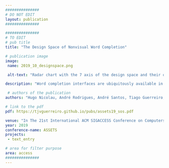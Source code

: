 ```yaml
---
###############
# DO NOT EDIT
layout: publication
###############

###############
# TO EDIT
# pub title
title: "The Design Space of Nonvisual Word Completion"

# publication image
image:
 name: 2019_10_designspace.png

 alt-text: "Radar chart with the 7 axis of the design space and their ordinal values: Interruption (interruptable, conditional, continuous), Confidence (dynamic, static), Output (implicit, explicit), Selection (single, multiple), Cardinality (one, two, three), Concurrency (sequentual, concurrent), and Notification (always, threshold)."

description: "Word completion interfaces are ubiquitously available in mobile virtual keyboards; however, there is no prior research on how to design these interfaces for screen reader users. In addressing this, we propose a design space for nonvisual representation of word completions. The design space covers seven categories aiming to identify challenges and opportunities for interaction design in an unexplored research topic."

 # authors of the publication
authors: "Hugo Nicolau, André Rodrigues, André Santos, Tiago Guerreiro, Kyle Montague, João Guerreiro"

# link to the pdf
pdf: https://tjvguerreiro.github.io/pubs/assets19_sos.pdf

venue: "In The 21st International ACM SIGACCESS Conference on Computers and Accessibility (ASSETS '19). ACM, New York, NY, USA, 249-261."
year: 2019
conference-name: ASSETS
projects:
 - text_entry

# area for filter purpose
area: access
###############
---
```

